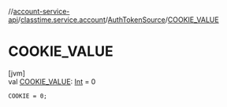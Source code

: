 //[account-service-api](../../../index.md)/[classtime.service.account](../index.md)/[AuthTokenSource](index.md)/[COOKIE_VALUE](-c-o-o-k-i-e_-v-a-l-u-e.md)

# COOKIE_VALUE

[jvm]\
val [COOKIE_VALUE](-c-o-o-k-i-e_-v-a-l-u-e.md): [Int](https://kotlinlang.org/api/latest/jvm/stdlib/kotlin/-int/index.html) = 0

`COOKIE = 0;`
